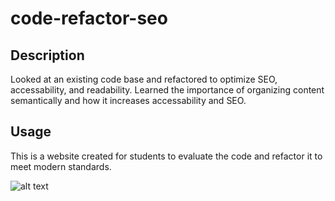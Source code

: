 # code-refactor-seo

## Description

Looked at an existing code base and refactored to optimize SEO, accessability, and readability. Learned the importance of organizing content semantically and how it increases accessability and SEO.

## Usage

This is a website created for students to evaluate the code and refactor it to meet modern standards.

 ![alt text](assets/images/refactor-screencapture.png)